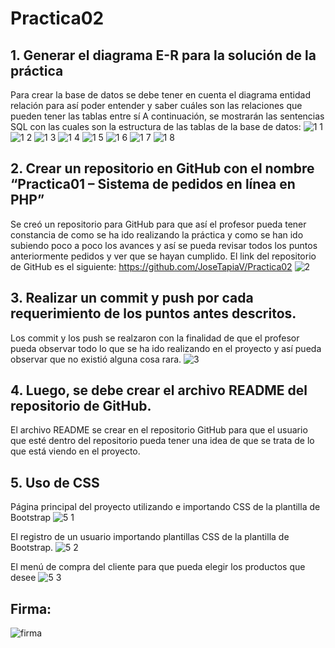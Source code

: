 
# Practica02

## 1.	Generar el diagrama E-R para la solución de la práctica
Para crear la base de datos se debe tener en cuenta el diagrama entidad relación para así poder entender y saber cuáles son las relaciones que pueden tener las tablas entre sí 
A continuación, se mostrarán las sentencias SQL con las cuales son la estructura de las tablas de la base de datos:
![1 1](https://user-images.githubusercontent.com/49033427/146486987-31ecd32d-8398-43fa-869e-f7c61fe814b2.png)
![1 2](https://user-images.githubusercontent.com/49033427/146486992-0b59c176-ae44-4c32-b41f-144152dd0d17.png)
![1 3](https://user-images.githubusercontent.com/49033427/146486993-9b8e5d21-62c7-450a-b622-a748ca17f238.png)
![1 4](https://user-images.githubusercontent.com/49033427/146486995-959c1130-f065-4a0e-9f59-6b26f8ff1c5b.png)
![1 5](https://user-images.githubusercontent.com/49033427/146486997-8ad88d46-d43b-40b3-9fed-07a8d5800cd0.png)
![1 6](https://user-images.githubusercontent.com/49033427/146486999-260bae92-ef63-4342-857a-5a13f1d68f5b.png)
![1 7](https://user-images.githubusercontent.com/49033427/146487000-41c3eeed-2c9f-4720-b451-1f13acb321e4.png)
![1 8](https://user-images.githubusercontent.com/49033427/146487001-70e94c55-0015-4337-b6da-ef70be9a8e3a.png)
 
## 2.	Crear un repositorio en GitHub con el nombre “Practica01 – Sistema de pedidos en línea en PHP”
Se creó un repositorio para GitHub para que así el profesor pueda tener constancia de como se ha ido realizando la práctica y como se han ido subiendo poco a poco los avances y así se pueda revisar todos los puntos anteriormente pedidos y ver que se hayan cumplido.
El link del repositorio de GitHub es el siguiente: https://github.com/JoseTapiaV/Practica02 
![2](https://user-images.githubusercontent.com/49033427/146487164-6d0005a5-2170-4f56-a331-d3585ee0ad2c.png)

## 3.	Realizar un commit y push por cada requerimiento de los puntos antes descritos.
Los commit y los push se realzaron con la finalidad de que el profesor pueda observar todo lo que se ha ido realizando en el proyecto y así pueda observar que no existió alguna cosa rara.
![3](https://user-images.githubusercontent.com/49033427/146487310-1da1817b-be4b-4b38-8f53-d67da078fcbf.png)

## 4.	Luego, se debe crear el archivo README del repositorio de GitHub.
El archivo README se crear en el repositorio GitHub para que el usuario que esté dentro del repositorio pueda tener una idea de que se trata de lo que está viendo en el proyecto.  

## 5.	Uso de CSS
Página principal del proyecto utilizando e importando CSS de la plantilla de Bootstrap
![5 1](https://user-images.githubusercontent.com/49033427/146487222-c56d853a-ddc3-4c54-b4b6-8cf72406db22.png)

El registro de un usuario importando plantillas CSS de la plantilla de Bootstrap.
![5 2](https://user-images.githubusercontent.com/49033427/146487227-e08c8159-8f17-4e48-9b45-f165dcabc286.png)

El menú de compra del cliente para que pueda elegir los productos que desee 
![5 3](https://user-images.githubusercontent.com/49033427/146487236-3a6103dd-6795-4993-b4e6-43e6aec30039.png)

 
## Firma:
![firma](https://user-images.githubusercontent.com/49033427/146487246-25cab571-5e19-4f3a-a8e6-10a08f065aae.PNG)

